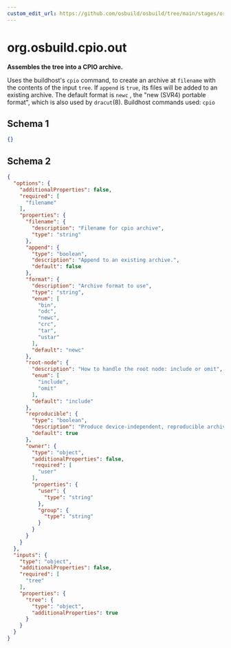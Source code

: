 ```yaml
---
custom_edit_url: https://github.com/osbuild/osbuild/tree/main/stages/org.osbuild.cpio.out.meta.json
---
```

# org.osbuild.cpio.out
<!--
[//]: # ( DO NOT MODIFY THIS FILE! )
[//]: # ( This content is generated by `scripts/pull_osbuild_modules.py` )
[//]: # ( Rather change the source of this: https://github.com/osbuild/osbuild/tree/main/stages/org.osbuild.cpio.out.meta.json )
-->

**Assembles the tree into a CPIO archive.**

Uses the buildhost's `cpio` command, to create an archive
at `filename` with the contents of the input `tree`. If
`append` is `true`, its files will be added to an existing
archive. The default format is `newc` , the "new (SVR4)
portable format", which is also used by `dracut`(8).
Buildhost commands used: `cpio`

## Schema 1

```json
{}
```

## Schema 2

```json
{
  "options": {
    "additionalProperties": false,
    "required": [
      "filename"
    ],
    "properties": {
      "filename": {
        "description": "Filename for cpio archive",
        "type": "string"
      },
      "append": {
        "type": "boolean",
        "description": "Append to an existing archive.",
        "default": false
      },
      "format": {
        "description": "Archive format to use",
        "type": "string",
        "enum": [
          "bin",
          "odc",
          "newc",
          "crc",
          "tar",
          "ustar"
        ],
        "default": "newc"
      },
      "root-node": {
        "description": "How to handle the root node: include or omit",
        "enum": [
          "include",
          "omit"
        ],
        "default": "include"
      },
      "reproducible": {
        "type": "boolean",
        "description": "Produce device-independent, reproducible archives.",
        "default": true
      },
      "owner": {
        "type": "object",
        "additionalProperties": false,
        "required": [
          "user"
        ],
        "properties": {
          "user": {
            "type": "string"
          },
          "group": {
            "type": "string"
          }
        }
      }
    }
  },
  "inputs": {
    "type": "object",
    "additionalProperties": false,
    "required": [
      "tree"
    ],
    "properties": {
      "tree": {
        "type": "object",
        "additionalProperties": true
      }
    }
  }
}
```
